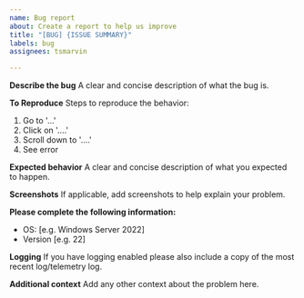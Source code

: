 ```yaml
---
name: Bug report
about: Create a report to help us improve
title: "[BUG] {ISSUE SUMMARY}"
labels: bug
assignees: tsmarvin

---
```


**Describe the bug**
A clear and concise description of what the bug is.

**To Reproduce**
Steps to reproduce the behavior:
1. Go to '...'
2. Click on '....'
3. Scroll down to '....'
4. See error

**Expected behavior**
A clear and concise description of what you expected to happen.

**Screenshots**
If applicable, add screenshots to help explain your problem.

**Please complete the following information:**
 - OS: [e.g. Windows Server 2022]
 - Version [e.g. 22]

**Logging**
If you have logging enabled please also include a copy of the most recent log/telemetry log.

**Additional context**
Add any other context about the problem here.
